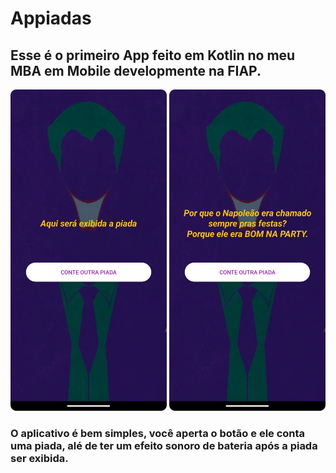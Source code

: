 # Appiadas

## Esse é o primeiro App feito em Kotlin no meu MBA em Mobile developmente na FIAP.
<div>
  <img src="git-images/1.png" alt="Screenshot 1" width="250"/>
  <img src="git-images/2.png" alt="Screenshot 2" width="250"/>
</div>

### O aplicativo é bem simples, você aperta o botão e ele conta uma piada, alé de ter um efeito sonoro de bateria após a piada ser exibida.
